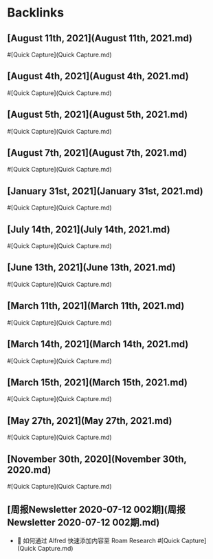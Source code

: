 
# Backlinks
## [August 11th, 2021](August 11th, 2021.md)

#[Quick Capture](Quick Capture.md)

## [August 4th, 2021](August 4th, 2021.md)

#[Quick Capture](Quick Capture.md)

## [August 5th, 2021](August 5th, 2021.md)

#[Quick Capture](Quick Capture.md)

## [August 7th, 2021](August 7th, 2021.md)

#[Quick Capture](Quick Capture.md)

## [January 31st, 2021](January 31st, 2021.md)

#[Quick Capture](Quick Capture.md)

## [July 14th, 2021](July 14th, 2021.md)

#[Quick Capture](Quick Capture.md)

## [June 13th, 2021](June 13th, 2021.md)

#[Quick Capture](Quick Capture.md)

## [March 11th, 2021](March 11th, 2021.md)

#[Quick Capture](Quick Capture.md)

## [March 14th, 2021](March 14th, 2021.md)

#[Quick Capture](Quick Capture.md)

## [March 15th, 2021](March 15th, 2021.md)

#[Quick Capture](Quick Capture.md)

## [May 27th, 2021](May 27th, 2021.md)

#[Quick Capture](Quick Capture.md)

## [November 30th, 2020](November 30th, 2020.md)

#[Quick Capture](Quick Capture.md)

## [周报Newsletter 2020-07-12 002期](周报Newsletter 2020-07-12 002期.md)
- 🦾 如何通过 Alfred 快速添加内容至 Roam Research #[Quick Capture](Quick Capture.md)

